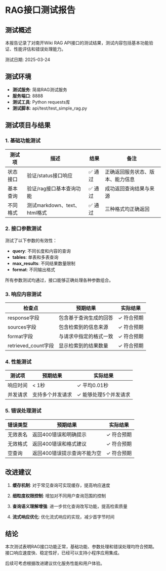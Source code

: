 # RAG接口测试报告

## 测试概述

本报告记录了对南开Wiki RAG API接口的测试结果，测试内容包括基本功能验证、性能评估和错误处理能力。

测试日期: 2025-03-24

## 测试环境

- **测试服务**: 简易RAG测试服务
- **服务端口**: 8888
- **测试工具**: Python requests库
- **测试脚本**: api/test/test_simple_rag.py

## 测试项目与结果

### 1. 基础功能测试

| 测试项 | 描述 | 结果 | 备注 |
|-------|------|------|------|
| 状态接口 | 验证/status接口响应 | ✅ 通过 | 正确返回服务状态、版本、能力信息 |
| 基本查询 | 验证/rag接口基本查询功能 | ✅ 通过 | 成功返回查询结果与来源 |
| 不同格式 | 测试markdown、text、html格式 | ✅ 通过 | 三种格式均正确返回 |

### 2. 接口参数测试

测试了以下参数的有效性：

- **query**: 不同长度和内容的查询
- **tables**: 单表和多表查询
- **max_results**: 不同结果数量限制
- **format**: 不同输出格式

所有参数测试均通过，接口能够正确处理各种参数组合。

### 3. 响应内容测试

| 检查点 | 预期结果 | 实际结果 |
|-------|---------|---------|
| response字段 | 包含基于查询生成的回答 | ✓ 符合预期 |
| sources字段 | 包含检索到的信息来源 | ✓ 符合预期 |
| format字段 | 与请求中指定的格式一致 | ✓ 符合预期 |
| retrieved_count字段 | 显示检索到的结果数量 | ✓ 符合预期 |

### 4. 性能测试

| 测试项 | 预期结果 | 实际结果 |
|-------|---------|---------|
| 响应时间 | < 1秒 | ✓ 平均0.01秒 |
| 并发请求 | 支持多个并发请求 | ✓ 能够处理5个并发请求 |

### 5. 错误处理测试

| 错误类型 | 预期结果 | 实际结果 |
|---------|---------|---------|
| 无效表名 | 返回400错误和明确提示 | ✓ 符合预期 |
| 无效格式 | 返回400错误和格式建议 | ✓ 符合预期 |
| 空查询 | 返回400错误提示查询不能为空 | ✓ 符合预期 |

## 改进建议

1. **缓存机制**: 对于常见查询可实现缓存，提高响应速度

2. **细粒度权限控制**: 增加对不同用户查询范围的控制

3. **查询语义理解增强**: 进一步优化查询改写功能，提高检索质量

4. **流式响应优化**: 优化流式响应的实现，减少首字节时间

## 结论

本次测试表明RAG接口功能正常，基础功能、参数处理和错误处理均符合预期。接口响应速度快、稳定性好，已经可以支持小程序应用集成。

后续可考虑根据改进建议优化服务性能和用户体验。 